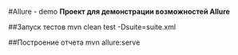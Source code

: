 #Allure - demo
**Проект для демонстрации возможностей Allure**

##Запуск тестов
    mvn clean test -Dsuite=suite.xml
    
##Построение отчета
    mvn allure:serve

